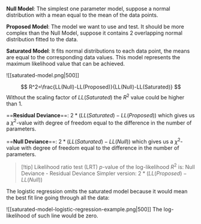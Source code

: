 **Null Model**: The simplest one parameter model, suppose a normal distribution with a mean equal to the mean of the data points.

**Proposed Model**: The model we want to use and test. It should be more complex than the Null Model, suppose it contains 2 overlapping normal distribution fitted to the data.

**Saturated Model**: It fits normal distributions to each data point, the means are equal to the corresponding data values. This model represents the maximum likelihood value that can be achieved.

![[saturated-model.png|500]]

$$
R^2=\frac{LL(Null)-LL(Proposed)}{LL(Null)-LL(Saturated)}
$$
Without the scaling factor of $LL(Saturated)$ the $R^2$ value could be higher than 1.

==**Residual Deviance**==: $2*(LL(Saturated)-LL(Proposed))$ which gives us a $\chi^2$-value with degree of freedom equal to the difference in the number of parameters.

==**Null Deviance**==: $2*(LL(Saturated)-LL(Null))$ which gives us a $\chi^2$-value with degree of freedom equal to the difference in the number of parameters.

> [!tip] Likelihood ratio test (LRT)
> $p$-value of the log-likelihood $R^2$ is: Null Deviance - Residual Deviance
>Simpler version: $2*(LL(Proposed)-LL(Null))$

The logistic regression omits the saturated model because it would mean the best fit line going through all the data:

![[saturated-model-logistic-regression-example.png|500]]
The log-likelihood of such line would be zero.